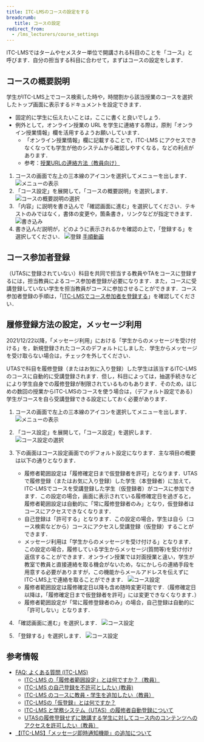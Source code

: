 ```yaml
---
title: ITC-LMSのコースの設定をする
breadcrumb:
   title: コースの設定
redirect_from:
  - /lms_lecturers/course_settings
---
```

ITC-LMSではタームやセメスター単位で開講される科目のことを「コース」と呼びます．自分の担当する科目に合わせて，まずはコースの設定をします．

## コースの概要説明

学生がITC-LMS上でコース検索した時や，時間割から該当授業のコースを選択したトップ画面に表示するドキュメントを設定できます．

* 固定的に学生に伝えたいことは，ここに書くと良いでしょう．
* 例外として，オンライン授業の URL を学生に連絡する際は，原則「オンライン授業情報」欄を活用するようお願いしています．
  * 「オンライン授業情報」欄に記載することで，ITC-LMS にアクセスできなくなっても学生が他のシステムから確認しやすくなる，などの利点があります．
  * 参考：[授業URLの連絡方法（教員向け）](/faculty_members/url#use-online-class-info-in-general)

1. コースの画面で左上の三本線のアイコンを選択してメニューを出します．
![メニューの表示](../cs1.png)
2. 「コース設定」を展開して，「コースの概要説明」を選択します．
![コースの概要説明の選択](cs2.png)
3. 「内容」に説明を書き込んで「確認画面に進む」を選択してください．テキストのみではなく，書体の変更や，箇条書き，リンクなどが指定できます．
![書き込み](cs3.png)
4. 書き込んだ説明が，どのように表示されるかを確認の上で，「登録する」を選択してください．
![登録](cs4.png)
[手順動画](https://youtu.be/Sdqtw2m1j48)

## コース参加者登録

（UTASに登録されていない）科目を共同で担当する教員やTAをコースに登録するには，担当教員によるコース参加者登録が必要になります．また，コースに受講登録していない学生を担当教員がコースに参加させることができます．コース参加者登録の手順は，「[ITC-LMSでコース参加者を登録する](course_participants/)」を確認してください．

## 履修登録方法の設定，メッセージ利用

<div class="box">2021/12/22以降，「メッセージ利用」における「学生からのメッセージを受け付ける」を，新規登録されたコースのデフォルトにしました．学生からメッセージを受け取らない場合は，チェックを外してください．</div>

UTASで科目を履修登録（またはお気に入り登録）した学生は該当するITC-LMSのコースに自動的に受講登録されます．但し，科目によっては，抽選手続きなどにより学生自身での履修登録が制限されているものもあります．そのため，はじめの数回の授業からITC-LMSのコースを使う場合は，（デフォルト設定である）学生がコースを自ら受講登録できる設定にしておく必要があります．

1. コースの画面で左上の三本線のアイコンを選択してメニューを出します．
![メニューの表示](../cs1.png)
2. 「コース設定」を展開して，「コース設定」を選択します．
![コース設定の選択](cs5.png)
3. 下の画面はコース設定画面でのデフォルト設定になります．主な項目の概要は以下の通りとなります．
    * 履修者範囲設定は「履修確定日まで仮登録者を許可」となります．UTASで履修登録（またはお気に入り登録）した学生（本登録者）に加えて，ITC-LMSでコースを受講登録した学生（仮登録者）がコースに参加できます．この設定の場合，画面に表示されている履修確定日を過ぎると，履修者範囲設定は自動的に「常に履修登録者のみ」となり，仮登録者はコースにアクセスできなくなります．
    * 自己登録は「許可する」となります．この設定の場合，学生は自ら（コース検索などから）コースにアクセスし受講登録（仮登録）することができます．
    * メッセージ利用は「学生からのメッセージを受け付ける」となります．この設定の場合，履修している学生からメッセージ(質問等)を受け付け返信することができます．オンライン授業では対面授業と違い，学生が教室で教員と直接連絡を取る機会がないため，なにかしらの連絡手段を用意する必要がありますが，この機能からメールアドレスを伝えずにITC-LMS上で連絡を取ることができます．
    ![コース設定](cs6.png)
    * 履修者範囲設定は履修確定日以降も含め随時変更可能です.（履修確定日以降は，「履修確定日まで仮登録者を許可」には変更できなくなります．）
    * 履修者範囲設定が「常に履修登録者のみ」の場合，自己登録は自動的に「許可しない」となります．

4. 「確認画面に進む」を選択します．
![コース設定](cs7.png)
5. 「登録する」を選択します．
![コース設定](cs8.png)


<!-- 
コース設定 -> コース設定で編集する
「履修者範囲設定」，「自己登録」，「履修確定以降」，「メッセージ利用」についてお勧め設定と，変更するとどうなるかの説明をする
-->


## 参考情報
* <a href="https://www.ecc.u-tokyo.ac.jp/itc-lms/faq.html">FAQ: よくある質問 (ITC-LMS)</a>
  * <a href="https://www.ecc.u-tokyo.ac.jp/announcement/2015/08/11_2065.html">ITC-LMS の「履修者範囲設定」とは何ですか？（教員）</a>
  * <a href="https://www.ecc.u-tokyo.ac.jp/announcement/2014/04/16_1870.html">ITC-LMS の自己登録を不許可としたい (教員)</a>
  * <a href="https://www.ecc.u-tokyo.ac.jp/announcement/2015/03/10_2012.html">ITC-LMS のコースに教員・学生を追加したい（教員）</a>
  * <a href="https://www.ecc.u-tokyo.ac.jp/announcement/2015/08/11_2066.html">ITC-LMSの「仮登録」とは何ですか？</a>
  * <a href="https://www.ecc.u-tokyo.ac.jp/announcement/2014/04/16_1863.html">ITC-LMS と学務システム（UTAS）の履修者自動登録について</a>
  * <a href="https://www.ecc.u-tokyo.ac.jp/announcement/2021/06/07_3336.html">UTASの履修登録せずに聴講する学生に対してコース内のコンテンツへのアクセスを許可したい（教員）</a>
* <a href="https://www.ecc.u-tokyo.ac.jp/announcement/2022/09/27_3469.html">【ITC-LMS】「メッセージ即時通知機能」の追加について</a>
